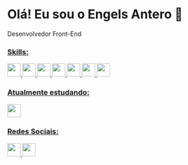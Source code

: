 # Olá! Eu sou o Engels Antero 👋

Desenvolvedor Front-End

<div align="start">
  <a href="https://github.com/EngelsAS">
</div>

### Skills:
<div style="display: inline_block">
  <img height="30px" src="https://img.shields.io/badge/html5-%23E34F26.svg?style=for-the-badge&logo=html5&logoColor=white" />
  <img height="30px" src="https://img.shields.io/badge/css3-%231572B6.svg?style=for-the-badge&logo=css3&logoColor=white" />
  <img height="30px" src="https://img.shields.io/badge/bootstrap-%23563D7C.svg?style=for-the-badge&logo=bootstrap&logoColor=white" />
  <img height="30px" src="https://img.shields.io/badge/python-3670A0?style=for-the-badge&logo=python&logoColor=ffdd54" />
  <img height="30px" src="https://img.shields.io/badge/java-%23ED8B00.svg?style=for-the-badge&logo=java&logoColor=white" />
  <img height="30px" src="https://img.shields.io/badge/Eclipse-FE7A16.svg?style=for-the-badge&logo=Eclipse&logoColor=white" />
  <img height="30px" src="https://img.shields.io/badge/javascript-%23323330.svg?style=for-the-badge&logo=javascript&logoColor=%23F7DF1E" />
</div>

### Atualmente estudando:
<div style="display: inline_block">
  <img height="30px" src="https://img.shields.io/badge/php-%23777BB4.svg?style=for-the-badge&logo=php&logoColor=white" />
  
</div>

### Redes Sociais:
<a href="https://www.linkedin.com/in/engels-antero-9a34b2226/">
  <img height="30px" src="https://img.shields.io/badge/linkedin-%230077B5.svg?style=for-the-badge&logo=linkedin&logoColor=white" />
</a>

<a href="https://www.instagram.com/engelsantero/">
  <img height="30px" src="https://img.shields.io/badge/Instagram-%23E4405F.svg?style=for-the-badge&logo=Instagram&logoColor=white" />
</a>




